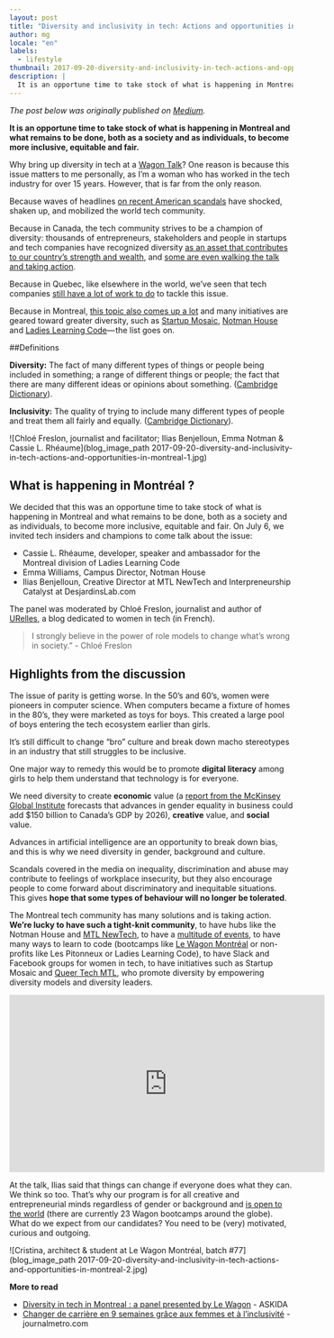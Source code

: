 ```yaml
---
layout: post
title: "Diversity and inclusivity in tech: Actions and opportunities in Montreal"
author: mg
locale: "en"
labels:
  - lifestyle
thumbnail: 2017-09-20-diversity-and-inclusivity-in-tech-actions-and-opportunities-in-montreal.jpg
description: |
  It is an opportune time to take stock of what is happening in Montreal and what remains to be done, both as a society and as individuals, to become more inclusive, equitable and fair.
---
```


*The post below was originally published on [Medium](https://medium.com/@mgayoub/diversity-and-inclusivity-in-tech-actions-and-opportunities-in-montreal-d59177d80d74).*

**It is an opportune time to take stock of what is happening in Montreal and what remains to be done, both as a society and as individuals, to become more inclusive, equitable and fair.**

Why bring up diversity in tech at a [Wagon Talk](https://www.meetup.com/Le-Wagon-Montreal/events/240399981/%22%20data-href=%22https://www.meetup.com/Le-Wagon-Montreal/events/240399981/)? One reason is because this issue matters to me personally, as I’m a woman who has worked in the tech industry for over 15 years. However, that is far from the only reason.

Because waves of headlines [on recent American scandals](http://www.latribune.fr/technos-medias/sexisme-dans-la-tech-le-debut-du-changement-743096.html%22%20data-href=%22http://www.latribune.fr/technos-medias/sexisme-dans-la-tech-le-debut-du-changement-743096.html) have shocked, shaken up, and mobilized the world tech community.

Because in Canada, the tech community strives to be a champion of diversity: thousands of entrepreneurs, stakeholders and people in startups and tech companies have recognized diversity [as an asset that contributes to our country’s strength and wealth](http://betakit.com/an-open-letter-from-the-canadian-tech-community-diversity-is-our-strength/), and [some are even walking the talk and taking action](http://www.cbc.ca/news/technology/canada-tech-companies-diversity-reports-2017-1.4194556).

Because in Quebec, like elsewhere in the world, we’ve seen that tech companies [still have a lot of work to do](https://techcrunch.com/tag/diversity-report/) to tackle this issue.

Because in Montreal, [this topic also comes up a lot](http://journalmetro.com/opinions/urelles/) and many initiatives are geared toward greater diversity, such as [Startup Mosaic](http://www.startupmosaic.com/), [Notman House](http://betakit.com/notman-house-roundtable-recommends-community-resources-to-solve-canadian-techs-gender-gap) and [Ladies Learning Code](http://ladieslearningcode.com/fr/chapters/montreal)— the list goes on.

##Definitions

**Diversity:** The fact of many different types of things or people being included in something; a range of different things or people; the fact that there are many different ideas or opinions about something. ([Cambridge Dictionary](http://dictionary.cambridge.org/fr/dictionnaire/anglais/diversity)).

**Inclusivity:**
The quality of trying to include many different types of people and treat them all fairly and equally. ([Cambridge Dictionary](http://dictionary.cambridge.org/dictionary/english/inclusivity)).

![Chloé Freslon, journalist and facilitator; Ilias Benjelloun, Emma Notman & Cassie L. Rhéaume](blog_image_path 2017-09-20-diversity-and-inclusivity-in-tech-actions-and-opportunities-in-montreal-1.jpg)


## What is happening in Montréal ?

We decided that this was an opportune time to take stock of what is happening in Montreal and what remains to be done, both as a society and as individuals, to become more inclusive, equitable and fair. On July 6, we invited tech insiders and champions to come talk about the issue:

 - Cassie L. Rhéaume, developer, speaker and ambassador for the Montreal division of Ladies Learning Code
 - Emma Williams, Campus Director, Notman House
 - Ilias Benjelloun, Creative Director at MTL NewTech and Interpreneurship Catalyst at DesjardinsLab.com

The panel was moderated by Chloé Freslon, journalist and author of [URelles](http://journalmetro.com/opinions/urelles/), a blog dedicated to women in tech (in French).

> I strongly believe in the power of role models to change what’s wrong in society.” - Chloé Freslon

## Highlights from the discussion

The issue of parity is getting worse. In the 50’s and 60’s, women were pioneers in computer science. When computers became a fixture of homes in the 80’s, they were marketed as toys for boys. This created a large pool of boys entering the tech ecosystem earlier than girls.

It’s still difficult to change “bro” culture and break down macho stereotypes in an industry that still struggles to be inclusive.

One major way to remedy this would be to promote **digital literacy** among girls to help them understand that technology is for everyone.

We need diversity to create **economic** value (a [report from the McKinsey Global Institute](http://www.montrealintechnology.com/new-study-reports-advancing-gender-equality-could-add-150-billion-to-canadas-gdp-in-next-decade) forecasts that advances in gender equality in business could add $150 billion to Canada’s GDP by 2026), **creative** value, and **social** value.

Advances in artificial intelligence are an opportunity to break down bias, and this is why we need diversity in gender, background and culture.

Scandals covered in the media on inequality, discrimination and abuse may contribute to feelings of workplace insecurity, but they also encourage people to come forward about discriminatory and inequitable situations. This gives **hope that some types of behaviour will no longer be tolerated**.

The Montreal tech community has many solutions and is taking action. **We’re lucky to have such a tight-knit community**, to have hubs like the Notman House and [MTL NewTech](http://mtlnewtech.com/), to have a [multitude of events](https://www.startupdigest.com/digests/montreal), to have many ways to learn to code (bootcamps like [Le Wagon Montréal](https://www.lewagon.com/montreal) or non-profits like Les Pitonneux or Ladies Learning Code), to have Slack and Facebook groups for women in tech, to have initiatives such as Startup Mosaic and [Queer Tech MTL](http://journalmetro.com/opinions/urelles/1090380/queer-tech-mtl-lart-de-concevoir-un-lieu-de-travail-inclusif), who promote diversity by empowering diversity models and diversity leaders.

<div class="video-container">
  <div class="video-wrapper">
    <iframe width="560" height="315" src="https://www.youtube.com/embed/JJdfcs_Zj88" frameborder="0" allowfullscreen></iframe>
  </div>
</div>

At the talk, Ilias said that things can change if everyone does what they can. We think so too. That’s why our program is for all creative and entrepreneurial minds regardless of gender or background and [is open to the world](https://www.switchup.org/blog/7-reasons-you-should-learn-to-code-overseas) (there are currently 23 Wagon bootcamps around the globe). What do we expect from our candidates? You need to be (very) motivated, curious and outgoing.

![Cristina, architect & student at Le Wagon Montréal, batch #77](blog_image_path 2017-09-20-diversity-and-inclusivity-in-tech-actions-and-opportunities-in-montreal-2.jpg)

**More to read**

- [Diversity in tech in Montreal : a panel presented by Le Wagon](https://askida.com/blog/diversity-tech-montreal-panel-presented-le-wagon/) - ASKIDA
- [Changer de carrière en 9 semaines grâce aux femmes et à l’inclusivité](http://journalmetro.com/opinions/urelles/1126921/changer-de-carriere-en-9-semaines-grace-aux-femmes-et-a-linclusivite) - journalmetro.com
